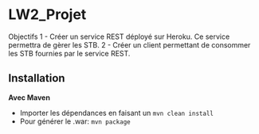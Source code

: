 # LW2_Projet
Objectifs 
1 - Créer un service REST déployé sur Heroku. Ce service permettra de gèrer les STB. 
2 - Créer un client permettant de consommer les STB fournies par le service REST.

## Installation

**Avec Maven**  
- Importer les dépendances en faisant un `mvn clean install`
- Pour générer le .war: `mvn package` 